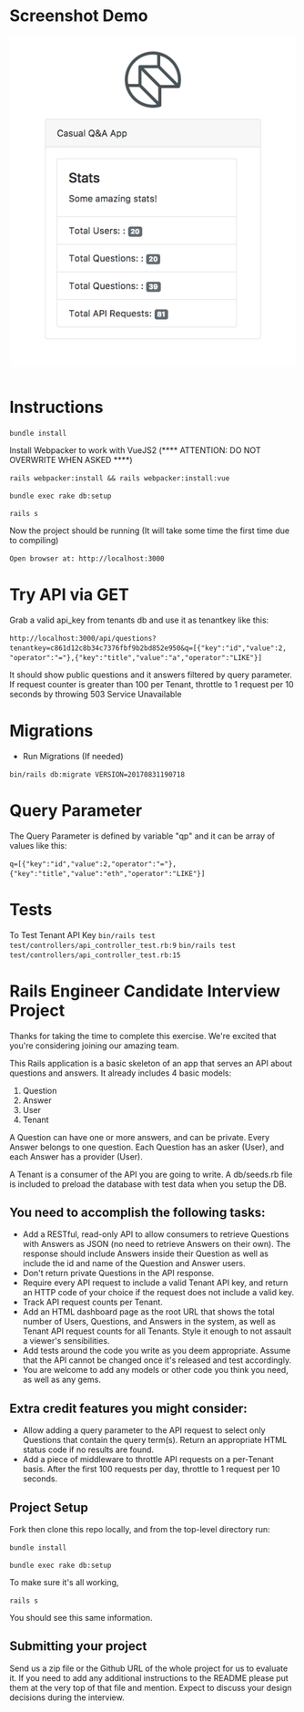 # Screenshot Demo

<img src="https://raw.githubusercontent.com/AndresCL/rails-interview-project/master/public/img/cs_ss.png">

# Instructions

`bundle install`

Install Webpacker to work with VueJS2
(**** ATTENTION: DO NOT OVERWRITE WHEN ASKED ****)

`rails webpacker:install && rails webpacker:install:vue`

`bundle exec rake db:setup`

`rails s`

Now the project should be running (It will take some time the first time due to compiling)

`Open browser at: http://localhost:3000`

# Try API via GET

Grab a valid api_key from tenants db and use it as tenantkey like this:

`http://localhost:3000/api/questions?tenantkey=c861d12c8b34c7376fbf9b2bd852e950&q=[{"key":"id","value":2, "operator":"="},{"key":"title","value":"a","operator":"LIKE"}]`

It should show public questions and it answers filtered by query parameter.
If request counter is greater than 100 per Tenant, throttle to 1 request per 10 seconds by throwing 503 Service Unavailable

# Migrations

* Run Migrations (If needed)

`bin/rails db:migrate VERSION=20170831190718`

# Query Parameter

The Query Parameter is defined by variable "qp" and it can be array of values like this:

`q=[{"key":"id","value":2,"operator":"="},{"key":"title","value":"eth","operator":"LIKE"}]`

# Tests

To Test Tenant API Key
`bin/rails test test/controllers/api_controller_test.rb:9`
`bin/rails test test/controllers/api_controller_test.rb:15`


# Rails Engineer Candidate Interview Project

Thanks for taking the time to complete this exercise. We're excited that you're considering joining our amazing team.

This Rails application is a basic skeleton of an app that serves an API about questions and answers. It already includes 4 basic models:

1.  Question
2.  Answer
3.  User
4.  Tenant

A Question can have one or more answers, and can be private. Every Answer belongs to one question. Each Question has an asker (User), and each Answer has a provider (User).

A Tenant is a consumer of the API you are going to write. A db/seeds.rb file is included to preload the database with test data when you setup the DB.

## You need to accomplish the following tasks:

*   Add a RESTful, read-only API to allow consumers to retrieve Questions with Answers as JSON (no need to retrieve Answers on their own). The response should include Answers inside their Question as well as include the id and name of the Question and Answer users.
*   Don't return private Questions in the API response.
*   Require every API request to include a valid Tenant API key, and return an HTTP code of your choice if the request does not include a valid key.
*   Track API request counts per Tenant.
*   Add an HTML dashboard page as the root URL that shows the total number of Users, Questions, and Answers in the system, as well as Tenant API request counts for all Tenants.  Style it enough to not assault a viewer's sensibilities.
*   Add tests around the code you write as you deem appropriate. Assume that the API cannot be changed once it's released and test accordingly.
*   You are welcome to add any models or other code you think you need, as well as any gems.

## Extra credit features you might consider:

*   Allow adding a query parameter to the API request to select only Questions that contain the query term(s).  Return an appropriate HTML status code if no results are found.
*   Add a piece of middleware to throttle API requests on a per-Tenant basis. After the first 100 requests per day, throttle to 1 request per 10 seconds.

## Project Setup

Fork then clone this repo locally, and from the top-level directory run:

`bundle install`

`bundle exec rake db:setup`

To make sure it's all working,

`rails s`

You should see this same information.

## Submitting your project

Send us a zip file or the Github URL of the whole project for us to evaluate it.  If you need to add any additional instructions to the README please put them at the very top of that file and mention.  Expect to discuss your design decisions during the interview.
